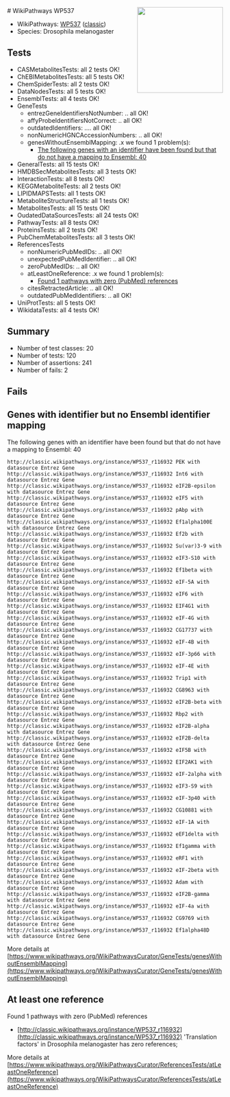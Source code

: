 <img style="float: right; width: 200px" src="https://upload.wikimedia.org/wikipedia/commons/thumb/8/83/Wplogo_with_text_500.png/640px-Wplogo_with_text_500.png" />
# WikiPathways WP537

* WikiPathways: [WP537](https://wikipathways.org/pathways/WP537) ([classic](https://classic.wikipathways.org/instance/WP537))
* Species: Drosophila melanogaster
## Tests
* CASMetabolitesTests: all 2 tests OK!
* ChEBIMetabolitesTests: all 5 tests OK!
* ChemSpiderTests: all 2 tests OK!
* DataNodesTests: all 5 tests OK!
* EnsemblTests: all 4 tests OK!
* GeneTests
    * entrezGeneIdentifiersNotNumber: .. all OK!
    * affyProbeIdentifiersNotCorrect: .. all OK!
    * outdatedIdentifiers: .... all OK!
    * nonNumericHGNCAccessionNumbers: .. all OK!
    * genesWithoutEnsemblMapping: .x we found 1 problem(s):
        * [The following genes with an identifier have been found but that do not have a mapping to Ensembl: 40](#c4e5436a)
* GeneralTests: all 15 tests OK!
* HMDBSecMetabolitesTests: all 3 tests OK!
* InteractionTests: all 8 tests OK!
* KEGGMetaboliteTests: all 2 tests OK!
* LIPIDMAPSTests: all 1 tests OK!
* MetaboliteStructureTests: all 1 tests OK!
* MetabolitesTests: all 15 tests OK!
* OudatedDataSourcesTests: all 24 tests OK!
* PathwayTests: all 8 tests OK!
* ProteinsTests: all 2 tests OK!
* PubChemMetabolitesTests: all 3 tests OK!
* ReferencesTests
    * nonNumericPubMedIDs: .. all OK!
    * unexpectedPubMedIdentifier: .. all OK!
    * zeroPubMedIDs: .. all OK!
    * atLeastOneReference: .x we found 1 problem(s):
        * [Found 1 pathways with zero (PubMed) references](#d0a459f0)
    * citesRetractedArticle: .. all OK!
    * outdatedPubMedIdentifiers: .. all OK!
* UniProtTests: all 5 tests OK!
* WikidataTests: all 4 tests OK!


## Summary

* Number of test classes: 20
* Number of tests: 120
* Number of assertions: 241
* Number of fails: 2

## Fails

<a name="c4e5436a" />

## Genes with identifier but no Ensembl identifier mapping

The following genes with an identifier have been found but that do not have a mapping to Ensembl: 40
```
http://classic.wikipathways.org/instance/WP537_r116932 PEK with datasource Entrez Gene
http://classic.wikipathways.org/instance/WP537_r116932 Int6 with datasource Entrez Gene
http://classic.wikipathways.org/instance/WP537_r116932 eIF2B-epsilon with datasource Entrez Gene
http://classic.wikipathways.org/instance/WP537_r116932 eIF5 with datasource Entrez Gene
http://classic.wikipathways.org/instance/WP537_r116932 pAbp with datasource Entrez Gene
http://classic.wikipathways.org/instance/WP537_r116932 Ef1alpha100E with datasource Entrez Gene
http://classic.wikipathways.org/instance/WP537_r116932 Ef2b with datasource Entrez Gene
http://classic.wikipathways.org/instance/WP537_r116932 Su(var)3-9 with datasource Entrez Gene
http://classic.wikipathways.org/instance/WP537_r116932 eIF3-S10 with datasource Entrez Gene
http://classic.wikipathways.org/instance/WP537_r116932 Ef1beta with datasource Entrez Gene
http://classic.wikipathways.org/instance/WP537_r116932 eIF-5A with datasource Entrez Gene
http://classic.wikipathways.org/instance/WP537_r116932 eIF6 with datasource Entrez Gene
http://classic.wikipathways.org/instance/WP537_r116932 EIF4G1 with datasource Entrez Gene
http://classic.wikipathways.org/instance/WP537_r116932 eIF-4G with datasource Entrez Gene
http://classic.wikipathways.org/instance/WP537_r116932 CG17737 with datasource Entrez Gene
http://classic.wikipathways.org/instance/WP537_r116932 eIF-4B with datasource Entrez Gene
http://classic.wikipathways.org/instance/WP537_r116932 eIF-3p66 with datasource Entrez Gene
http://classic.wikipathways.org/instance/WP537_r116932 eIF-4E with datasource Entrez Gene
http://classic.wikipathways.org/instance/WP537_r116932 Trip1 with datasource Entrez Gene
http://classic.wikipathways.org/instance/WP537_r116932 CG8963 with datasource Entrez Gene
http://classic.wikipathways.org/instance/WP537_r116932 eIF2B-beta with datasource Entrez Gene
http://classic.wikipathways.org/instance/WP537_r116932 Rbp2 with datasource Entrez Gene
http://classic.wikipathways.org/instance/WP537_r116932 eIF2B-alpha with datasource Entrez Gene
http://classic.wikipathways.org/instance/WP537_r116932 eIF2B-delta with datasource Entrez Gene
http://classic.wikipathways.org/instance/WP537_r116932 eIF5B with datasource Entrez Gene
http://classic.wikipathways.org/instance/WP537_r116932 EIF2AK1 with datasource Entrez Gene
http://classic.wikipathways.org/instance/WP537_r116932 eIF-2alpha with datasource Entrez Gene
http://classic.wikipathways.org/instance/WP537_r116932 eIF3-S9 with datasource Entrez Gene
http://classic.wikipathways.org/instance/WP537_r116932 eIF-3p40 with datasource Entrez Gene
http://classic.wikipathways.org/instance/WP537_r116932 CG10881 with datasource Entrez Gene
http://classic.wikipathways.org/instance/WP537_r116932 eIF-1A with datasource Entrez Gene
http://classic.wikipathways.org/instance/WP537_r116932 eEF1delta with datasource Entrez Gene
http://classic.wikipathways.org/instance/WP537_r116932 Ef1gamma with datasource Entrez Gene
http://classic.wikipathways.org/instance/WP537_r116932 eRF1 with datasource Entrez Gene
http://classic.wikipathways.org/instance/WP537_r116932 eIF-2beta with datasource Entrez Gene
http://classic.wikipathways.org/instance/WP537_r116932 Adam with datasource Entrez Gene
http://classic.wikipathways.org/instance/WP537_r116932 eIF2B-gamma with datasource Entrez Gene
http://classic.wikipathways.org/instance/WP537_r116932 eIF-4a with datasource Entrez Gene
http://classic.wikipathways.org/instance/WP537_r116932 CG9769 with datasource Entrez Gene
http://classic.wikipathways.org/instance/WP537_r116932 Ef1alpha48D with datasource Entrez Gene
```

More details at [https://www.wikipathways.org/WikiPathwaysCurator/GeneTests/genesWithoutEnsemblMapping](https://www.wikipathways.org/WikiPathwaysCurator/GeneTests/genesWithoutEnsemblMapping)

<a name="d0a459f0" />

## At least one reference

Found 1 pathways with zero (PubMed) references

* [http://classic.wikipathways.org/instance/WP537_r116932](http://classic.wikipathways.org/instance/WP537_r116932) 'Translation factors' in Drosophila melanogaster has zero references; 


More details at [https://www.wikipathways.org/WikiPathwaysCurator/ReferencesTests/atLeastOneReference](https://www.wikipathways.org/WikiPathwaysCurator/ReferencesTests/atLeastOneReference)

